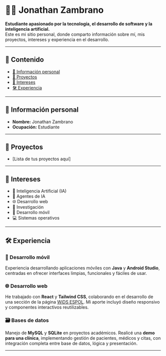 # 👨‍💻 Jonathan Zambrano

**Estudiante apasionado por la tecnología, el desarrollo de software y la inteligencia artificial.**  
Este es mi sitio personal, donde comparto información sobre mí, mis proyectos, intereses y experiencia en el desarrollo.

---

## 📂 Contenido

- [📌 Información personal](#-información-personal)
- [🚀 Proyectos](#-proyectos)
- [🎯 Intereses](#-intereses)
- [🛠️ Experiencia](#-experiencia)

---

## 📌 Información personal

- **Nombre:** Jonathan Zambrano  
- **Ocupación:** Estudiante

---

## 🚀 Proyectos

- [Lista de tus proyectos aquí]

---

## 🎯 Intereses

- 🤖 Inteligencia Artificial (IA)  
- 🧠 Agentes de IA  
- 🌐 Desarrollo web  
- 🔬 Investigación  
- 📱 Desarrollo móvil  
- 💻 Sistemas operativos

---

## 🛠️ Experiencia

### 📱 Desarrollo móvil

Experiencia desarrollando aplicaciones móviles con **Java** y **Android Studio**, centradas en ofrecer interfaces limpias, funcionales y fáciles de usar.

### 🌐 Desarrollo web

He trabajado con **React** y **Tailwind CSS**, colaborando en el desarrollo de una sección de la página [WiDS ESPOL](https://wids.espol.edu.ec/). Mi aporte incluyó diseño responsivo y componentes interactivos reutilizables.

### 🗃️ Bases de datos

Manejo de **MySQL** y **SQLite** en proyectos académicos. Realicé una **demo para una clínica**, implementando gestión de pacientes, médicos y citas, con integración completa entre base de datos, lógica y presentación.

---


